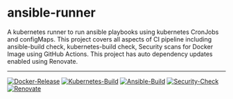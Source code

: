 # ansible-runner
A kubernetes runner to run ansible playbooks using kubernetes CronJobs and configMaps.
This project covers all aspects of CI pipeline including ansible-build check, kubernetes-build check, Security scans for Docker Image using GitHub Actions. This project has auto dependency updates enabled using Renovate.

------
[![Docker-Release](https://github.com/ishanjainn/ansible-runner/actions/workflows/docker-release.yml/badge.svg)](https://github.com/ishanjainn/ansible-runner/actions/workflows/docker-release.yml)
[![Kubernetes-Build](https://github.com/ishanjainn/ansible-runner/actions/workflows/kubernetes-build.yml/badge.svg)](https://github.com/ishanjainn/ansible-runner/actions/workflows/kubernetes-build.yml)
[![Ansible-Build](https://github.com/ishanjainn/ansible-runner/actions/workflows/ansible-build.yml/badge.svg)](https://github.com/ishanjainn/ansible-runner/actions/workflows/ansible-build.yml)
[![Security-Check](https://github.com/ishanjainn/ansible-runner/actions/workflows/security-check.yml/badge.svg)](https://github.com/ishanjainn/ansible-runner/actions/workflows/security-check.yml)
[![Renovate](https://github.com/ishanjainn/ansible-runner/actions/workflows/renovate.yml/badge.svg)](https://github.com/ishanjainn/ansible-runner/actions/workflows/renovate.yml)
